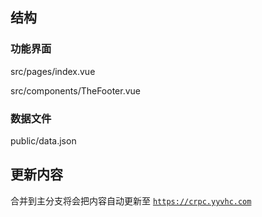 ## 结构

### 功能界面

src/pages/index.vue

src/components/TheFooter.vue

### 数据文件

public/data.json

## 更新内容

合并到主分支将会把内容自动更新至 [`https://crpc.yyvhc.com`](https://crpc.yyvhc.com)